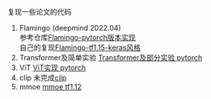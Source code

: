 复现一些论文的代码  
1. Flamingo (deepmind 2022.04)  
参考仓库[Flamingo-pytorch版本实现](https://github.com/lucidrains/flamingo-pytorch)  
自己的复现[Flamingo-tf1.15-keras风格](/flamingo/)  
2. Transformer及简单实验
[Transformer及部分实验 pytorch](transformer/transformer.py)
3. ViT
[ViT实现 pytorch](vit/vit.py)
4. clip
未完成[cilp](clip/clip.py)
5. mmoe
[mmoe tf1.12](mome/mome.py)
